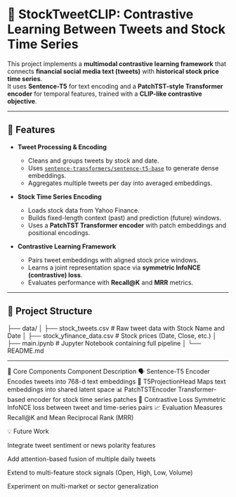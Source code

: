 # 🧠 StockTweetCLIP: Contrastive Learning Between Tweets and Stock Time Series

This project implements a **multimodal contrastive learning framework** that connects **financial social media text (tweets)** with **historical stock price time series**.  
It uses **Sentence-T5** for text encoding and a **PatchTST-style Transformer encoder** for temporal features, trained with a **CLIP-like contrastive objective**.

---

## 🚀 Features

- **Tweet Processing & Encoding**
  - Cleans and groups tweets by stock and date.
  - Uses [`sentence-transformers/sentence-t5-base`](https://huggingface.co/sentence-transformers/sentence-t5-base) to generate dense embeddings.
  - Aggregates multiple tweets per day into averaged embeddings.

- **Stock Time Series Encoding**
  - Loads stock data from Yahoo Finance.
  - Builds fixed-length context (past) and prediction (future) windows.
  - Uses a **PatchTST Transformer encoder** with patch embeddings and positional encodings.

- **Contrastive Learning Framework**
  - Pairs tweet embeddings with aligned stock price windows.
  - Learns a joint representation space via **symmetric InfoNCE (contrastive) loss**.
  - Evaluates performance with **Recall@K** and **MRR** metrics.

---

## 📂 Project Structure
├── data/
│ ├── stock_tweets.csv # Raw tweet data with Stock Name and Date
│ ├── stock_yfinance_data.csv # Stock prices (Date, Close, etc.)
│
├── main.ipynb # Jupyter Notebook containing full pipeline
│
└── README.md


---

🧩 Core Components
Component	Description
🗣️ Sentence-T5 Encoder	Encodes tweets into 768-d text embeddings
🔁 T5ProjectionHead	Maps text embeddings into shared latent space
📊 PatchTSTEncoder	Transformer-based encoder for stock time series patches
🎯 Contrastive Loss	Symmetric InfoNCE loss between tweet and time-series pairs
📈 Evaluation	Measures Recall@K and Mean Reciprocal Rank (MRR)


💡 Future Work

Integrate tweet sentiment or news polarity features

Add attention-based fusion of multiple daily tweets

Extend to multi-feature stock signals (Open, High, Low, Volume)

Experiment on multi-market or sector generalization
